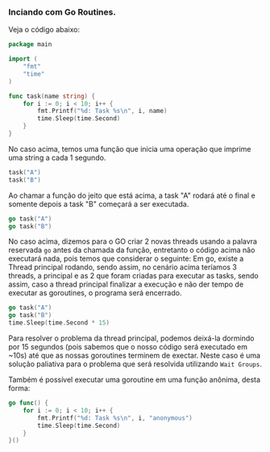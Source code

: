 ### Inciando com Go Routines.

Veja o código abaixo:

```GO
package main

import (
	"fmt"
	"time"
)

func task(name string) {
	for i := 0; i < 10; i++ {
		fmt.Printf("%d: Task %s\n", i, name)
		time.Sleep(time.Second)
	}
}
```
No caso acima, temos uma função que inicia uma operação que imprime uma string a cada 1 segundo.

```GO
task("A")
task("B")
```

Ao chamar a função do jeito que está acima, a task "A" rodará até o final e somente depois a task "B" começará a ser
executada.

```GO
go task("A")
go task("B")
```

No caso acima, dizemos para o GO criar 2 novas threads usando a palavra reservada `go` antes da chamada da função,
entretanto o código acima não executará nada, pois temos que considerar o seguinte: Em go, existe a Thread principal
rodando, sendo assim, no cenário acima teríamos 3 threads, a principal e as 2 que foram criadas para executar as tasks,
sendo assim, caso a thread principal finalizar a execução e não der tempo de executar as goroutines, o programa será
encerrado.

```GO
go task("A")
go task("B")
time.Sleep(time.Second * 15)
```

Para resolver o problema da thread principal, podemos deixá-la dormindo por 15 segundos (pois sabemos que o nosso
código será executado em ~10s) até que as nossas goroutines terminem de exectar. Neste caso é uma solução paliativa
para o problema que será resolvida utilizando `Wait Groups`.

Também é possível executar uma goroutine em uma função anônima, desta forma:

```GO
go func() {
	for i := 0; i < 10; i++ {
		fmt.Printf("%d: Task %s\n", i, "anonymous")
		time.Sleep(time.Second)
	}
}()
```